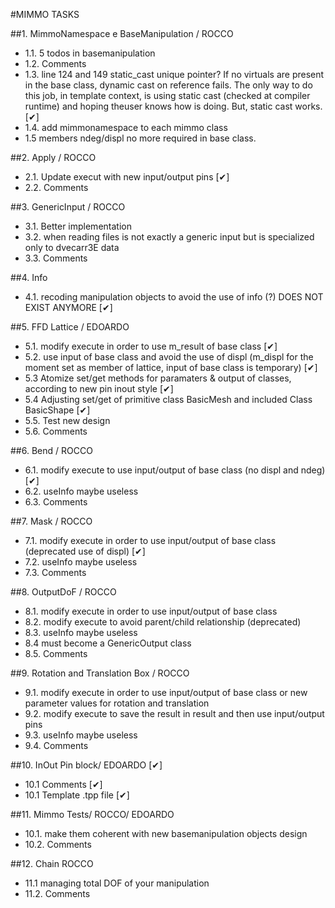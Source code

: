 #MIMMO TASKS

##1. MimmoNamespace e BaseManipulation / ROCCO

 - 1.1. 5 todos in basemanipulation
 - 1.2. Comments 
 - 1.3. line 124 and 149 static_cast unique pointer? If no virtuals are present in the base class, dynamic cast on reference fails. The only way to do this job, in template context, is using static cast (checked at compiler runtime) and hoping theuser knows how is doing. But, static cast works. [&#10004;]
 - 1.4. add mimmonamespace to each mimmo class
 - 1.5  members ndeg/displ no more required in base class. 


##2. Apply / ROCCO

 - 2.1. Update execut with new input/output pins  [&#10004;]
 - 2.2. Comments

##3. GenericInput / ROCCO

 - 3.1. Better implementation
 - 3.2. when reading files is not exactly a generic input but is specialized only to dvecarr3E data  
 - 3.3. Comments

##4. Info

 - 4.1. recoding manipulation objects to avoid the use of info (?) DOES NOT EXIST ANYMORE [&#10004;]


##5. FFD Lattice / EDOARDO

- 5.1. modify execute in order to use m_result of base class  [&#10004;]
- 5.2. use input of base class and avoid the use of displ (m_displ for the moment set as member of lattice, input of base class is temporary)  [&#10004;] 
- 5.3 	Atomize set/get methods for paramaters & output of classes, according to new pin inout style  [&#10004;]
- 5.4  Adjusting set/get of primitive class BasicMesh and included Class BasicShape  [&#10004;]
- 5.5. Test new design 
- 5.6. Comments 


##6. Bend / ROCCO

- 6.1. modify execute to use input/output of base class (no displ and ndeg) [&#10004;]
- 6.2. useInfo maybe useless
- 6.3. Comments

##7. Mask / ROCCO

- 7.1. modify execute in order to use input/output of base class (deprecated use of displ)  [&#10004;]
- 7.2. useInfo maybe useless
- 7.3. Comments

##8. OutputDoF / ROCCO

- 8.1. modify execute in order to use input/output of base class
- 8.2. modify execute to avoid parent/child relationship (deprecated)
- 8.3. useInfo maybe useless
- 8.4  must become a GenericOutput class
- 8.5. Comments

##9. Rotation and Translation Box / ROCCO

- 9.1. modify execute in order to use input/output of base class or new parameter values for rotation and translation
- 9.2. modify execute to save the result in result and then use input/output pins
- 9.3. useInfo maybe useless
- 9.4. Comments

##10. InOut Pin block/ EDOARDO  [&#10004;]

- 10.1 Comments  [&#10004;]
- 10.1 Template .tpp file  [&#10004;]


##11. Mimmo Tests/ ROCCO/ EDOARDO

- 10.1. make them coherent with new basemanipulation objects design
- 10.2. Comments

##12. Chain ROCCO

- 11.1	managing total DOF of your manipulation  
- 11.2. Comments
